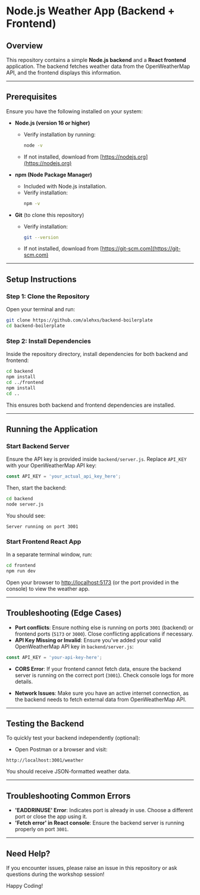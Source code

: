 # Node.js Weather App (Backend + Frontend)

## Overview
This repository contains a simple **Node.js backend** and a **React frontend** application. The backend fetches weather data from the OpenWeatherMap API, and the frontend displays this information.

---

## Prerequisites

Ensure you have the following installed on your system:

- **Node.js (version 16 or higher)**
  - Verify installation by running:
    ```sh
    node -v
    ```
  - If not installed, download from [https://nodejs.org](https://nodejs.org)

- **npm (Node Package Manager)**
  - Included with Node.js installation.
  - Verify installation:
    ```sh
    npm -v
    ```

- **Git** (to clone this repository)
  - Verify installation:
    ```sh
    git --version
    ```
  - If not installed, download from [https://git-scm.com](https://git-scm.com)

---

## Setup Instructions

### Step 1: Clone the Repository

Open your terminal and run:

```sh
git clone https://github.com/alehxs/backend-boilerplate
cd backend-boilerplate
```

### Step 2: Install Dependencies

Inside the repository directory, install dependencies for both backend and frontend:

```sh
cd backend
npm install
cd ../frontend
npm install
cd ..
```

This ensures both backend and frontend dependencies are installed.

---

## Running the Application

### Start Backend Server

Ensure the API key is provided inside `backend/server.js`. Replace `API_KEY` with your OpenWeatherMap API key:

```js
const API_KEY = 'your_actual_api_key_here';
```

Then, start the backend:

```sh
cd backend
node server.js
```

You should see:

```
Server running on port 3001
```

### Start Frontend React App

In a separate terminal window, run:

```sh
cd frontend
npm run dev
```

Open your browser to [http://localhost:5173](http://localhost:5173) (or the port provided in the console) to view the weather app.

---

## Troubleshooting (Edge Cases)

- **Port conflicts**: Ensure nothing else is running on ports `3001` (backend) or frontend ports (`5173` or `3000`). Close conflicting applications if necessary.
- **API Key Missing or Invalid**: Ensure you've added your valid OpenWeatherMap API key in `backend/server.js`:

```js
const API_KEY = 'your-api-key-here';
```

- **CORS Error**: If your frontend cannot fetch data, ensure the backend server is running on the correct port (`3001`). Check console logs for more details.

- **Network Issues**: Make sure you have an active internet connection, as the backend needs to fetch external data from OpenWeatherMap API.

---

## Testing the Backend

To quickly test your backend independently (optional):

- Open Postman or a browser and visit:

```
http://localhost:3001/weather
```

You should receive JSON-formatted weather data.

---

## Troubleshooting Common Errors

- **'EADDRINUSE' Error**: Indicates port is already in use. Choose a different port or close the app using it.
- **'Fetch error' in React console**: Ensure the backend server is running properly on port `3001`.

---

## Need Help?

If you encounter issues, please raise an issue in this repository or ask questions during the workshop session!

Happy Coding!

